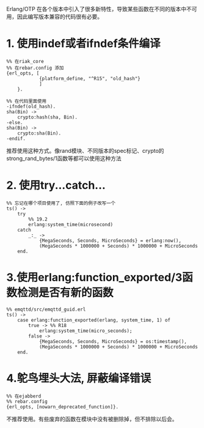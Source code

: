Erlang/OTP 在各个版本中引入了很多新特性，导致某些函数在不同的版本中不可用，因此编写版本兼容的代码很有必要。

# 1. 使用indef或者ifndef条件编译

```
%% 在riak_core
%% 在rebar.config 添加
{erl_opts, [
            {platform_define, "^R15", "old_hash"}
            ]
    }.

%% 在代码里面使用
-ifndef(old_hash).
sha(Bin) ->
    crypto:hash(sha, Bin).
-else.
sha(Bin) ->
    crypto:sha(Bin).
-endif.
```
推荐使用这种方式。像rand模块、不同版本的spec标记、crypto的 strong_rand_bytes/1函数等都可以使用这种方法

# 2. 使用try...catch...
```
%% 忘记在哪个项目使用了, 仿照下面的例子改写一个
ts() ->
    try
        %% 19.2
        erlang:system_time(microsecond)
    catch
        _:_ ->
            {MegaSeconds, Seconds, MicroSeconds} = erlang:now(),
            (MegaSeconds * 1000000 + Seconds) * 1000000 + MicroSeconds
    end.

```

# 3.使用erlang:function_exported/3函数检测是否有新的函数
```
%% emqttd/src/emqttd_guid.erl
ts() ->
    case erlang:function_exported(erlang, system_time, 1) of
        true -> %% R18
            erlang:system_time(micro_seconds);
        false ->
            {MegaSeconds, Seconds, MicroSeconds} = os:timestamp(),
            (MegaSeconds * 1000000 + Seconds) * 1000000 + MicroSeconds
    end.
```

# 4.鸵鸟埋头大法, 屏蔽编译错误
```
%% 在ejabberd
%% rebar.config
{erl_opts, [nowarn_deprecated_function]}.
```
不推荐使用。有些废弃的函数在模块中没有被删除掉，但不排除以后会。
